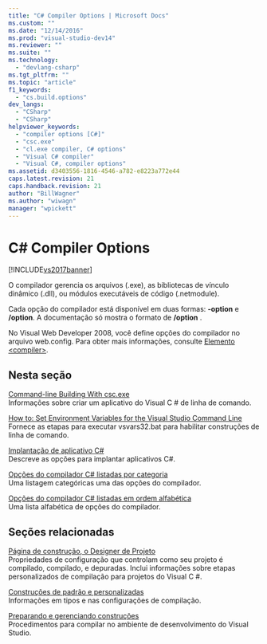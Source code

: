 ```yaml
---
title: "C# Compiler Options | Microsoft Docs"
ms.custom: ""
ms.date: "12/14/2016"
ms.prod: "visual-studio-dev14"
ms.reviewer: ""
ms.suite: ""
ms.technology: 
  - "devlang-csharp"
ms.tgt_pltfrm: ""
ms.topic: "article"
f1_keywords: 
  - "cs.build.options"
dev_langs: 
  - "CSharp"
  - "CSharp"
helpviewer_keywords: 
  - "compiler options [C#]"
  - "csc.exe"
  - "cl.exe compiler, C# options"
  - "Visual C# compiler"
  - "Visual C#, compiler options"
ms.assetid: d3403556-1816-4546-a782-e8223a772e44
caps.latest.revision: 21
caps.handback.revision: 21
author: "BillWagner"
ms.author: "wiwagn"
manager: "wpickett"
---
```

# C# Compiler Options
[!INCLUDE[vs2017banner](../../../csharp/includes/vs2017banner.md)]

O compilador gerencia os arquivos \(.exe\), as bibliotecas de vínculo dinâmico \(.dll\), ou módulos executáveis de código \(.netmodule\).  
  
 Cada opção do compilador está disponível em duas formas: **\-option** e **\/option**.  A documentação só mostra o formato de **\/option** .  
  
 No Visual Web Developer 2008, você define opções do compilador no arquivo web.config.  Para obter mais informações, consulte [Elemento \<compiler\>](../Topic/%3Ccompiler%3E%20Element.md).  
  
## Nesta seção  
 [Command\-line Building With csc.exe](../../../csharp/language-reference/compiler-options/command-line-building-with-csc-exe.md)  
 Informações sobre criar um aplicativo do Visual C \# de linha de comando.  
  
 [How to: Set Environment Variables for the Visual Studio Command Line](../../../csharp/language-reference/compiler-options/how-to-set-environment-variables-for-the-visual-studio-command-line.md)  
 Fornece as etapas para executar vsvars32.bat para habilitar construções de linha de comando.  
  
 [Implantação de aplicativo C\#](../../../csharp/language-reference/compiler-options/app-deployment.md)  
 Descreve as opções para implantar aplicativos C\#.  
  
 [Opções do compilador C\# listadas por categoria](../../../csharp/language-reference/compiler-options/listed-by-category.md)  
 Uma listagem categóricas uma das opções do compilador.  
  
 [Opções do compilador C\# listadas em ordem alfabética](../../../csharp/language-reference/compiler-options/listed-alphabetically.md)  
 Uma lista alfabética de opções do compilador.  
  
## Seções relacionadas  
 [Página de construção, o Designer de Projeto](/visual-studio/ide/reference/build-page-project-designer-csharp)  
 Propriedades de configuração que controlam como seu projeto é compilado, compilado, e depuradas.  Inclui informações sobre etapas personalizados de compilação para projetos do Visual C \#.  
  
 [Construções de padrão e personalizadas](/visual-studio/ide/compiling-and-building-in-visual-studio)  
 Informações em tipos e nas configurações de compilação.  
  
 [Preparando e gerenciando construções](/visual-studio/ide/building-and-cleaning-projects-and-solutions-in-visual-studio)  
 Procedimentos para compilar no ambiente de desenvolvimento do Visual Studio.